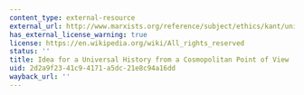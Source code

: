 ```yaml
---
content_type: external-resource
external_url: http://www.marxists.org/reference/subject/ethics/kant/universal-history.htm
has_external_license_warning: true
license: https://en.wikipedia.org/wiki/All_rights_reserved
status: ''
title: Idea for a Universal History from a Cosmopolitan Point of View
uid: 2d2a9f23-41c9-4171-a5dc-21e8c94a16dd
wayback_url: ''
---
```


